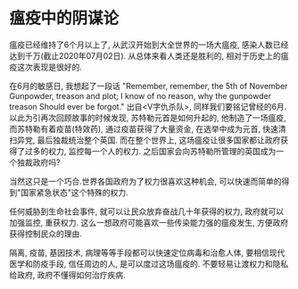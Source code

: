 # 瘟疫中的阴谋论

瘟疫已经维持了6个月以上了, 从武汉开始到大全世界的一场大瘟疫, 感染人数已经达到千万\(截止2020年07月02日\). 从总体来看人类还是胜利的, 相对于历史上的瘟疫这次表现是很好的.

在6月的敏感日, 我想起了一段话 "Remember, remember, the 5th of November Gunpowder, treason and plot; I know of no reason, why the gunpowder treason Should ever be forgot." 出自<V字仇杀队\>, 同样我们要铭记曾经的6月. 以此为引再次回顾故事的时候发现, 苏特勒元首是如何升起的, 他制造了一场瘟疫, 而苏特勒有着疫苗\(特效药\), 通过疫苗获得了大量资金, 在选举中成为元首, 快速清扫异党, 最后独裁统治整个英国. 而在整个世界上, 这场瘟疫让很多国家都让政府获得了过多的权力, 监控每一个人的权力. 之后国家会向苏特勒所管理的英国成为一个独裁政府吗?

当然这只是一个巧合.世界各国政府为了权力很喜欢这种机会, 可以快速而简单的得到"国家紧急状态"这个特殊的权力.

任何威胁到生命社会事件, 就可以让民众放弃奋战几十年获得的权力, 政府就可以加强监控, 重获权力. 这么一想政府可能喜欢一些传染能力强的瘟疫发生, 方便政府获得控制民众的理由.

隔离, 疫苗, 基因技术, 病理等等手段都可以快速定位病毒和治愈人体, 要相信现代医学和防疫手段, 信任周边的人, 是可以度过这场瘟疫的. 不要轻易让渡权力和隐私给政府, 政府不懂得如何治疗疾病.
